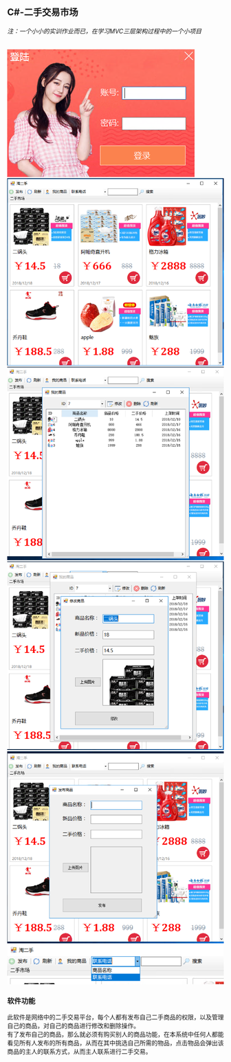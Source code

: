 ## C#-二手交易市场
###### 注：一个小小的实训作业而已，在学习MVC三层架构过程中的一个小项目
![image](https://raw.githubusercontent.com/LittleSource/SecondHandMarket/master/example1.png)
![image](https://raw.githubusercontent.com/LittleSource/SecondHandMarket/master/example2.png)
![image](https://raw.githubusercontent.com/LittleSource/SecondHandMarket/master/example3.png)
![image](https://raw.githubusercontent.com/LittleSource/SecondHandMarket/master/example4.png)
![image](https://raw.githubusercontent.com/LittleSource/SecondHandMarket/master/example5.png)
![image](https://raw.githubusercontent.com/LittleSource/SecondHandMarket/master/example6.png)
### 软件功能
此软件是网络中的二手交易平台，每个人都有发布自己二手商品的权限，以及管理自己的商品，对自己的商品进行修改和删除操作。<br>
有了发布自己的商品，那么就必须有购买别人的商品功能，在本系统中任何人都能看见所有人发布的所有商品，从而在其中挑选自己所需的物品，点击物品会弹出该商品的主人的联系方式，从而主人联系进行二手交易。